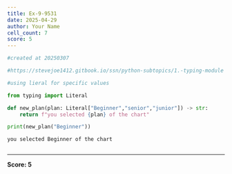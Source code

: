 ```yaml
---
title: Ex-9-9531
date: 2025-04-29
author: Your Name
cell_count: 7
score: 5
---
```


```python
#created at 20250307
```


```python
#https://stevejoe1412.gitbook.io/ssn/python-subtopics/1.-typing-module
```


```python
#using lieral for specific values
```


```python
from typing import Literal
```


```python
def new_plan(plan: Literal["Beginner","senior","junior"]) -> str:
    return f"you selected {plan} of the chart"
```


```python
print(new_plan("Beginner"))
```

    you selected Beginner of the chart



```python

```


---
**Score: 5**